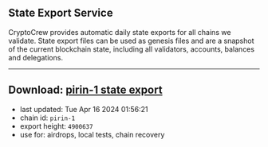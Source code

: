 ## State Export Service
CryptoCrew provides automatic daily state exports for all chains we validate. State export files can be used as genesis files and are a snapshot of the current blockchain state, including all validators, accounts, balances and delegations.

---
**Download: [pirin-1 state export](https://dl-eu2.ccvalidators.com/SERVICE/nolus/pirin-1_export_4900637.json)**
---

- last updated: Tue Apr 16 2024 01:56:21
- chain id: `pirin-1`
- export height: `4900637`
- use for: airdrops, local tests, chain recovery
